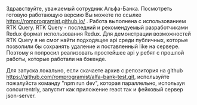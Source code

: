 Здравствуйте, уважаемый сотрудник Альфа-Банка. Посмотреть готовую работающую версию Вы можете по ссылке https://romprogramist.github.io/ . Работа выполнена с использованием RTK Query. RTK Query - последний и рекомендуемый разработчиками Redux формат использования Redux. Для демонстрации возможностей RTK Query я не смог найти подходящее api среди публичных, которые позволили бы сохранять удаление и поставленный like на сервере. Поэтому я попросил реализовать простейшее api у ребят с прошлой работы, которые работали на бэкенде. 

Для запуска локально, если скачаете архив с репозитория на github https://github.com/romprogramist/alfa-bank-test.git, используйте пожалуйста команду "npm run dev", которая параллельно, используя concurrentrly, запустит как приложение react так и фейковый сервер json-server.